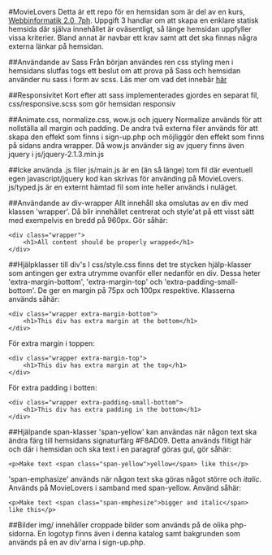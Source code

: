 #MovieLovers
Detta är ett repo för en hemsidan som är del av en kurs, [Webbinformatik 2.0, 7ph](https://www.miun.se/utbildning/kurser/data-och-it/informatik/informatik-gr-a-webbinformatik-2.0-75-hp/om-kursen).
Uppgift 3 handlar om att skapa en enklare statisk hemsida där själva innehållet är oväsentligt, så länge hemsidan uppfyller vissa kriterier. Bland annat är navbar ett krav samt  att det ska finnas några externa länkar på hemsidan.

##Användande av Sass
Från början användes ren css styling men i hemsidans slutfas togs ett beslut om att prova på Sass och hemsidan använder nu sass i form av scss. Läs mer om vad det innebär [här](http://sass-lang.com)

##Responsivitet
Kort efter att sass implementerades gjordes en separat fil, css/responsive.scss som gör hemsidan responsiv

##Animate.css, normalize.css, wow.js och jquery
Normalize används för att nollställa all margin och padding. De andra två externa filer används för att skapa den effekt som finns i sign-up.php och möjliggör den effekt som finns på sidans andra wrapper. Då wow.js använder sig av jquery finns även jquery i js/jquery-2.1.3.min.js

##Icke använda .js filer
js/main.js är en (än så länge) tom fil där eventuell egen javascript/jquery kod kan skrivas för använding på MovieLovers.
js/typed.js är en externt hämtad fil som inte heller används i nuläget.

##Användande av div-wrapper
Allt innehåll ska omslutas av en div med klassen 'wrapper'. Då blir innehållet centrerat och style'at på ett visst sätt med exempelvis en bredd på 960px. Gör såhär:
```
<div class="wrapper">
	<h1>All content should be properly wrapped</h1>
</div>
```

##Hjälpklasser till div's
I css/style.css finns det tre stycken hjälp-klasser som antingen ger extra utrymme ovanför eller nedanför en div. Dessa heter 'extra-margin-bottom', 'extra-margin-top' och 'extra-padding-small-bottom'. De ger en margin på 75px och 100px respektive. Klasserna används såhär:
```
<div class="wrapper extra-margin-bottom">
	<h1>This div has extra margin at the bottom</h1>
</div>
```
För extra margin i toppen:
```
<div class="wrapper extra-margin-top">
	<h1>This div has extra margin at the top</h1>
</div>
```
För extra padding i botten:
```
<div class="wrapper extra-padding-small-bottom">
	<h1>This div has extra padding in the bottom</h1>
</div>
```

##Hjälpande span-klasser
'span-yellow' kan användas när någon text ska ändra färg till hemsidans signaturfärg #F8AD09. Detta används flitigt här och där i hemsidan och ska text i en paragraf göras gul, gör såhär:
```
<p>Make text <span class="span-yellow">yellow</span> like this</p>
```
'span-emphasize' används när någon text ska göras något större och *italic*. Används på MovieLovers i samband med span-yellow. Använd såhär:
```
<p>Make text <span class="span-emphesize">bigger and italic</span> like this</p>
```
##Bilder
img/ innehåller croppade bilder som används på de olika php-sidorna. En logotyp finns även i denna katalog samt bakgrunden som används på en av div'arna i sign-up.php.
